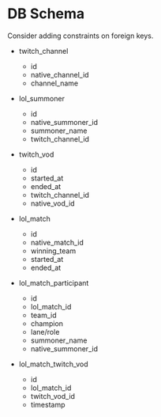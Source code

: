 # DB Schema 

Consider adding constraints on foreign keys.

* twitch_channel
    * id
    * native_channel_id
    * channel_name

* lol_summoner
    * id
    * native_summoner_id
    * summoner_name
    * twitch_channel_id

* twitch_vod
    * id
    * started_at
    * ended_at
    * twitch_channel_id
    * native_vod_id

* lol_match
    * id
    * native_match_id 
    * winning_team
    * started_at
    * ended_at

* lol_match_participant
    * id
    * lol_match_id
    * team_id
    * champion
    * lane/role
    * summoner_name
    * native_summoner_id

* lol_match_twitch_vod
    * id
    * lol_match_id
    * twitch_vod_id
    * timestamp
